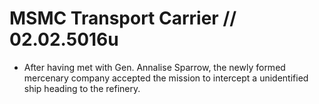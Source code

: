 # MSMC Transport Carrier // 02.02.5016u

- After having met with Gen. Annalise Sparrow, the newly formed mercenary company accepted the mission to intercept a unidentified ship heading to the refinery.
